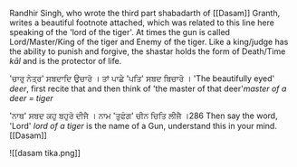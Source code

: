 Randhir Singh, who wrote the third part shabadarth of [[Dasam]] Granth, writes a beautiful footnote attached, which was related to this line here speaking of the 'lord of the tiger'. At times the gun is called Lord/Master/King of the tiger and Enemy of the tiger. Like a king/judge has the ability to punish and forgive, the shastar holds the form of Death/Time *kāl* and is the protector of life. 

'ਚਾਰੁ ਨੇਤ੍ਰ' ਸਬਦਾਦਿ ਉਚਾਰੋ । ਤਾਂ ਪਾਛੇ 'ਪਤਿ' ਸਬਦ ਬਿਚਾਰੋ । 
'The beautifully eyed' *deer*, first recite that and then think of 'the master of that deer'*master of a deer = tiger*

'ਨਾਥ' ਸਬਦ ਕਹੁ ਬਹੁਰੋ ਦੀਜੈ । ਨਾਮ 'ਤੁਫੰਗ' ਚੀਨ ਚਿਤਿ ਲੀਜੈ ।286
Then say the word, 'Lord' *lord of a tiger* is the name of a Gun, understand this in your mind. 
[[Dasam]]


![[dasam tika.png]]